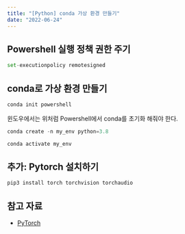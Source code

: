 ```yaml
---
title: "[Python] conda 가상 환경 만들기"
date: "2022-06-24"
---
```


## Powershell 실행 정책 권한 주기

```python
set-executionpolicy remotesigned
```

## conda로 가상 환경 만들기

```python
conda init powershell
```

윈도우에서는 위처럼 Powershell에서 conda를 초기화 해줘야 한다.

```python
conda create -n my_env python=3.8
```

```python
conda activate my_env
```

## 추가: Pytorch 설치하기

```python
pip3 install torch torchvision torchaudio
```

## 참고 자료

- [PyTorch](https://pytorch.org/)
